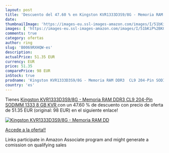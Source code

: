 ```yaml
---
layout: post
title: 'Descuento del 47.60 % en Kingston KVR1333D3S9/8G - Memoria RAM DD'
date: 
thumbnailImage: 'https://images-eu.ssl-images-amazon.com/images/I/51bKiP%2BKGbL._SL200_.jpg'
images: [ 'https://images-eu.ssl-images-amazon.com/images/I/51bKiP%2BKGbL._SL200_.jpg' ]
comments: true
category: ofertas
author: ring
slug: 'B0069RXHQW-es'
description:
actualPrice: 51.35 EUR
currency: EUR
price: 51.35
comparePrice: 98 EUR
inStock: true
prodname: 'Kingston KVR1333D3S9/8G - Memoria RAM DDR3  CL9 204-Pin SODIMM  1333  8 GB  KVR '
country: 'es'
---
```


Tienes [Kingston KVR1333D3S9/8G - Memoria RAM DDR3  CL9 204-Pin SODIMM  1333  8 GB  KVR ](https://www.amazon.es/dp/B0069RXHQW/?tag=tolees-21) con un 47.60 % de descuento con precio de oferta de 51.35 EUR (original: 98 EUR) en el siguiente enlace!

[![Kingston KVR1333D3S9/8G - Memoria RAM DD](https://images-eu.ssl-images-amazon.com/images/I/51bKiP%2BKGbL._SL200_.jpg)](https://www.amazon.es/dp/B0069RXHQW/?tag=tolees-21)

[Accede a la oferta!!](https://www.amazon.es/dp/B0069RXHQW/?tag=tolees-21)

Links participate in Amazon Associate program and might generate a comission on qualifying sales


